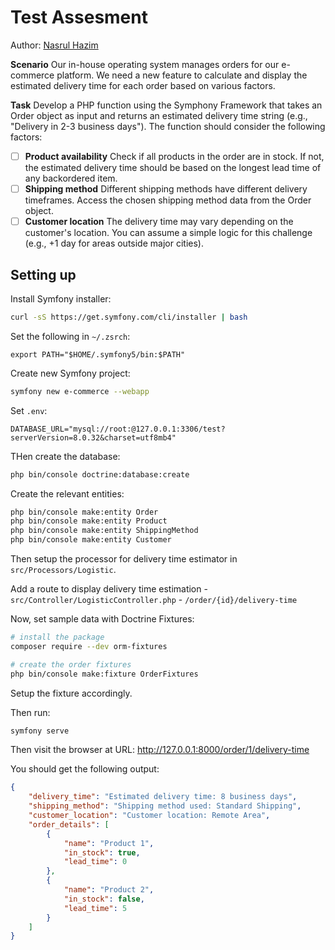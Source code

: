 # Test Assesment

Author: [Nasrul Hazim](https://github.com/nasrulhazim)

**Scenario**
Our in-house operating system manages orders for our e-commerce platform. We need a new feature to calculate and display the estimated delivery time for each order based on various factors.

**Task**
Develop a PHP function using the Symphony Framework that takes an Order object as input and returns an estimated delivery time string (e.g., "Delivery in 2-3 business days"). The function should consider the following factors:

- [ ] **Product availability** Check if all products in the order are in stock. If not, the estimated delivery time should be based on the longest lead time of any backordered item.
- [ ] **Shipping method** Different shipping methods have different delivery timeframes. Access the chosen shipping method data from the Order object.
- [ ] **Customer location** The delivery time may vary depending on the customer's location. You can assume a simple logic for this challenge (e.g., +1 day for areas outside major cities).

## Setting up

Install Symfony installer:

```bash
curl -sS https://get.symfony.com/cli/installer | bash
```

Set the following in `~/.zsrch`:

```plaintext
export PATH="$HOME/.symfony5/bin:$PATH"
```

Create new Symfony project:

```bash
symfony new e-commerce --webapp
```

Set `.env`:

```plaintext
DATABASE_URL="mysql://root:@127.0.0.1:3306/test?serverVersion=8.0.32&charset=utf8mb4"
```

THen create the database:

```bash
php bin/console doctrine:database:create
```

Create the relevant entities:

```bash
php bin/console make:entity Order
php bin/console make:entity Product
php bin/console make:entity ShippingMethod
php bin/console make:entity Customer
```

Then setup the processor for delivery time estimator in `src/Processors/Logistic`.

Add a route to display delivery time estimation - `src/Controller/LogisticController.php` - `/order/{id}/delivery-time`

Now, set sample data with Doctrine Fixtures:

```bash
# install the package
composer require --dev orm-fixtures

# create the order fixtures
php bin/console make:fixture OrderFixtures
```

Setup the fixture accordingly.

Then run:

```bash
symfony serve
```

Then visit the browser at URL: <http://127.0.0.1:8000/order/1/delivery-time>

You should get the following output:

```json
{
    "delivery_time": "Estimated delivery time: 8 business days",
    "shipping_method": "Shipping method used: Standard Shipping",
    "customer_location": "Customer location: Remote Area",
    "order_details": [
        {
            "name": "Product 1",
            "in_stock": true,
            "lead_time": 0
        },
        {
            "name": "Product 2",
            "in_stock": false,
            "lead_time": 5
        }
    ]
}
```
